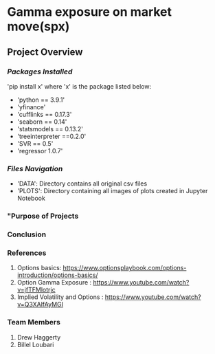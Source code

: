 # Gamma exposure on market move(spx)

## **Project Overview**

### *Packages Installed*
'pip install x' where 'x' is the package listed below:
* 'python == 3.9.1'
* 'yfinance'
* 'cufflinks == 0.17.3'
* 'seaborn == 0.14'
* 'statsmodels == 0.13.2'
* 'treeinterpreter ==0.2.0'
* 'SVR == 0.5'
* 'regressor 1.0.7'

###  *Files Navigation*
* 'DATA': Directory contains all original csv files
* 'PLOTS':  Directory containing all images of plots created in Jupyter Notebook

### "Purpose of Projects

### Conclusion 

### References 
1. Options basics: https://www.optionsplaybook.com/options-introduction/options-basics/
2. Option Gamma Exposure : https://www.youtube.com/watch?v=jfTFMlotrjc
3. Implied Volatility and Options : https://www.youtube.com/watch?v=Q3XAlfAyMGI

### Team Members
1. Drew Haggerty
2. Billel Loubari
